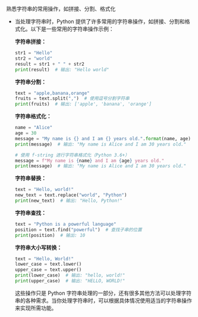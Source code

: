 熟悉字符串的常用操作，如拼接、分割、格式化

- 当处理字符串时，Python 提供了许多常用的字符串操作，如拼接、分割和格式化。以下是一些常用的字符串操作示例：

  **字符串拼接：**
  ```python
  str1 = "Hello"
  str2 = "world"
  result = str1 + " " + str2
  print(result)  # 输出: "Hello world"
  ```

  **字符串分割：**
  ```python
  text = "apple,banana,orange"
  fruits = text.split(",")  # 使用逗号分割字符串
  print(fruits)  # 输出: ['apple', 'banana', 'orange']
  ```

  **字符串格式化：**
  ```python
  name = "Alice"
  age = 30
  message = "My name is {} and I am {} years old.".format(name, age)
  print(message)  # 输出: "My name is Alice and I am 30 years old."
  
  # 使用 f-string 进行字符串格式化（Python 3.6+）
  message = f"My name is {name} and I am {age} years old."
  print(message)  # 输出: "My name is Alice and I am 30 years old."
  ```

  **字符串替换：**
  ```python
  text = "Hello, world!"
  new_text = text.replace("world", "Python")
  print(new_text)  # 输出: "Hello, Python!"
  ```

  **字符串查找：**
  ```python
  text = "Python is a powerful language"
  position = text.find("powerful")  # 查找子串的位置
  print(position)  # 输出: 10
  ```

  **字符串大小写转换：**
  ```python
  text = "Hello, World!"
  lower_case = text.lower()
  upper_case = text.upper()
  print(lower_case)  # 输出: "hello, world!"
  print(upper_case)  # 输出: "HELLO, WORLD!"
  ```

  这些操作只是 Python 字符串处理的一部分，还有很多其他方法可以处理字符串的各种需求。当你处理字符串时，可以根据具体情况使用适当的字符串操作来实现所需功能。